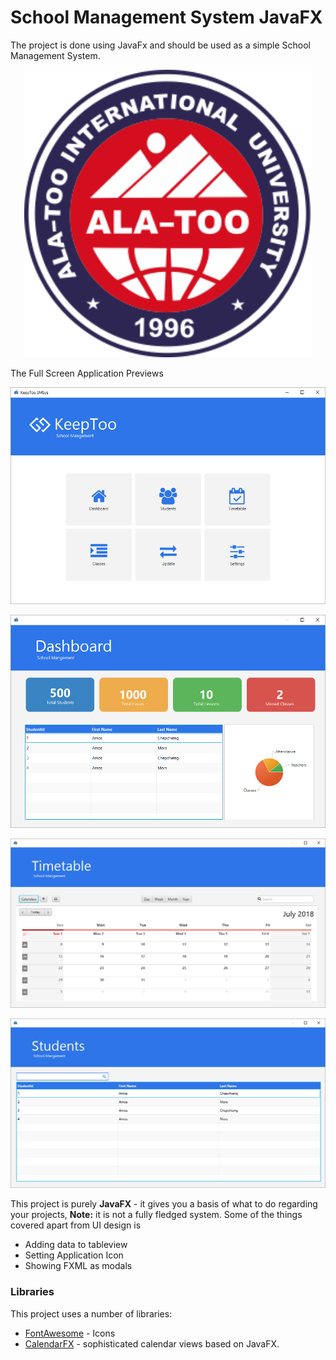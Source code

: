 # School Management System JavaFX


The project is done using JavaFx and should be used as a simple School Management System.


<p align="center">
  <img width="460" height="460" src="https://github.com/adiletjakypov822/adilet.github.io/blob/main/uni_logo.png">
</p>

The Full Screen Application Previews

![](https://github.com/adiletjakypov822/adilet.github.io/blob/main/screenshots/sc1.PNG)

![](https://github.com/adiletjakypov822/adilet.github.io/blob/main/screenshots/sc2.PNG)

![](https://github.com/adiletjakypov822/adilet.github.io/blob/main/screenshots/sc3.PNG) 

![](https://github.com/adiletjakypov822/adilet.github.io/blob/main/screenshots/sc4.PNG)

This project is purely **JavaFX** - it gives you a basis of what to do regarding your projects, **Note:** it is not a fully fledged system. Some of the things covered apart from UI design is

  - Adding data to tableview
  - Setting Application Icon
  - Showing FXML as modals

### Libraries

This project uses a number of libraries:

* [FontAwesome](https://bintray.com/jerady/maven/FontAwesomeFX/9.1.2) - Icons
* [CalendarFX](https://github.com/dlemmermann/CalendarFX) - sophisticated calendar views based on JavaFX.
